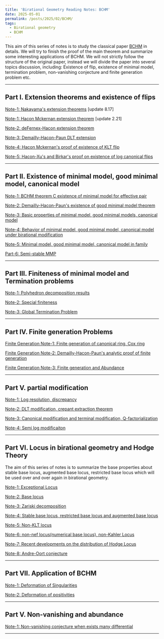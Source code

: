 ```yaml
---
title: 'Birational Geometry Reading Notes: BCHM'
date: 2025-05-01
permalink: /posts/2025/02/BCHM/
tags:
  - Birational geometry
  - BCHM
---
```



This aim of this series of notes is to study the classical paper [BCHM](https://www.ams.org/journals/jams/2010-23-02/S0894-0347-09-00649-3/S0894-0347-09-00649-3.pdf) in details. We will try to finish the proof of the main theorem and summarize some interesting applications of BCHM. We will not strictly follow the structure of the original paper, instead we will divide the paper into several topics discussion, including: Existence of flip, existence of minimal model, termination problem, non-vanishing conjecture and finite generation problem etc. 



---

## Part I. Extension theorems and existence of flips

[Note-1: Nakayama's extension theorems](https://yilimath.github.io/files/Birational/BCHM/NakayamaExtension.pdf) [update 8.17]

[Note-1: Hacon Mckernan extension theorem](https://yilimath.github.io/files/Birational/BCHM/HaconMckernanExtension.pdf) [update 2.21]

[Note-2: deFernex-Hacon extension theorem]()

[Note-3: Demailly-Hacon-Paun DLT extension]()

[Note-4: Hacon Mckernan's proof of existence of KLT flip](https://yilimath.github.io/files/Birational/BCHM/ExistKLTFlip.pdf)

[Note-5: Hacon-Xu's and Birkar's proof on existence of log canonical flips](https://yilimath.github.io/files/Birational/BCHM/ExistLCFlip.pdf)


---

## Part II. Existence of minimal model, good minimal model, canonical model

[Note-1: BCHM theorem C existence of minimal model for effective pair]()

[Note-2: Demailly-Hacon-Paun's existence of good minimal model theorem]()

[Note-3: Basic properties of minimal model, good minimal models, canonical model]()

[Note-4: Behavior of minimal model, good minimal model, canonical model under birational modification]()

[Note-5: Minimal model, good minimal model, canonical model in family]()

[Part-6: Semi-stable MMP]()


----

## Part III. Finiteness of minimal model and Termination problems 

[Note-1: Polyhedron decomposition results]()

[Note-2: Special finiteness](https://yilimath.github.io/files/Birational/BCHM/SpecialTermination.pdf)

[Note-3: Global Termination Problem](https://yilimath.github.io/files/Birational/BCHM/GlobalTermination.pdf)


---

## Part IV. Finite generation Problems

[Finite Generation Note-1: Finite generation of canonical ring, Cox ring]()

[Finite Generation Note-2: Demailly-Hacon-Paun's analytic proof of finite generation]()

[Finite Generation Note-3: Finite generation and Abundance]()


---

## Part V. partial modification

[Note-1: Log resolution, discrepancy]()
 
[Note-2: DLT modification, crepant extraction theorem](https://yilimath.github.io/files/Birational/BCHM/DLTModification.pdf)

[Note-3: Canonical modification and terminal modification, Q-factorialization](https://yilimath.github.io/files/Birational/BCHM/CanonicalTerminalModification.pdf)

[Note-4: Semi log modificaiton]()


---

## Part VI. Locus in birational geometry and Hodge Theory

The aim of this series of notes is to summarize the base properties about stable base locus, augmented base locus, restricted base locus which will be used over and over again in birational geometry.

[Note-1: Exceptional Locus]()

[Note-2: Base locus]()

[Note-3: Zariski decomposition]()

[Note-4: Stable base locus, restricted base locus and augmented base locus]()

[Note-5: Non-KLT locus]()

[Note-6: non-nef locus(numerical base locus), non-Kahler Locus]()

[Note-7: Recent developments on the distribution of Hodge Locus]()

[Note-8: Andre-Oort conjecture]()



----
## Part VII. Application of BCHM

[Note-1: Deformation of Singularities]()

[Note-2: Deformation of positivities]()



---

## Part V. Non-vanishing and abundance

[Note-1: Non-vanishing conjecture when exists many differential](https://yilimath.github.io/files/Birational/BCHM/NonVanishing.pdf)



----
